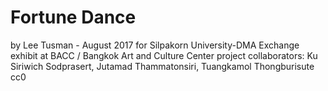 # Fortune Dance

by Lee Tusman - August 2017
for Silpakorn University-DMA Exchange exhibit at BACC / Bangkok Art and Culture Center
project collaborators: Ku Siriwich Sodprasert, Jutamad Thammatonsiri, Tuangkamol Thongburisute
cc0
